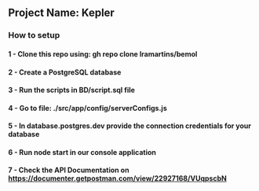 
## Project Name: Kepler

### How to setup
#### 1 - Clone this repo using: gh repo clone lramartins/bemol
#### 2 - Create a PostgreSQL database
#### 3 - Run the scripts in BD/script.sql file
#### 4 - Go to file: ./src/app/config/serverConfigs.js
#### 5 - In database.postgres.dev provide the connection credentials for your database
#### 6 - Run node start in our console application
#### 7 - Check the API Documentation on https://documenter.getpostman.com/view/22927168/VUqpscbN
